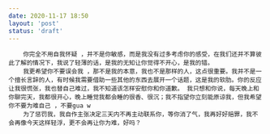 ```yaml
---
date: 2020-11-17 18:50
layout: 'post'
status: 'draft'
---
```

        你完全不用自我怀疑 ，并不是你敏感，而是我没有过多考虑你的感受，在我们还并不算彼此了解的情况下，我说了轻薄的话，是我的无知让你觉得不开心，是我的错。
        我更希望你不要误会我 ，那不是我的本意，我也不是那样的人，这点很重要。我并不是一个擅长言辞的人，有时候我需要借助一些其他的东西去展开一个话题，这是我的软肋。你的反应让我很慌张，我也替自己难过，我不知道该怎样安慰你和你道歉。 我只想和你说，每天晚上和你聊完天，我都很开心，晚上睡觉我都会睡的很香、很沉；我不指望你立刻能原谅我，但我希望你不要为难自己 ，不要gua w
        为了惩罚我，我自作主张决定三天内不再主动联系你，等你消了气，我再好好赔罪，我不会再像今天这样轻浮，更不会再让你为难，好吗？